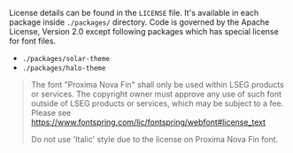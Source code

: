 License details can be found in the `LICENSE` file. It's available in each package inside `./packages/` directory. Code is governed by the Apache License, Version 2.0 except following packages which has special license for font files.

* `./packages/solar-theme`
* `./packages/halo-theme`

> The font "Proxima Nova Fin" shall only be used within LSEG products or services. The copyright owner must approve any use of such font outside of LSEG products or services, which may be subject to a fee. Please see https://www.fontspring.com/lic/fontspring/webfont#license_text
>
>Do not use 'Italic' style due to the license on Proxima Nova Fin font.
